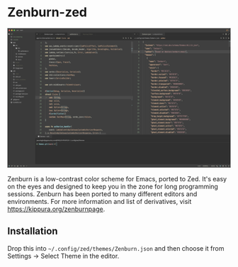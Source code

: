 # Zenburn-zed

![screenshot](zenburn.png)

Zenburn is a low-contrast color scheme for Emacs, ported to Zed. It's easy on
the eyes and designed to keep you in the zone for long programming sessions.
Zenburn has been ported to many different editors and environments. For more
information and list of derivatives, visit https://kippura.org/zenburnpage.

## Installation

Drop this into `~/.config/zed/themes/Zenburn.json` and then choose it from
Settings -> Select Theme in the editor.
